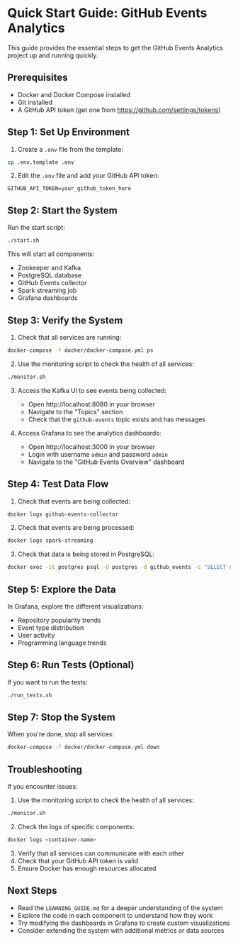 # Quick Start Guide: GitHub Events Analytics

This guide provides the essential steps to get the GitHub Events Analytics project up and running quickly.

## Prerequisites

- Docker and Docker Compose installed
- Git installed
- A GitHub API token (get one from https://github.com/settings/tokens)

## Step 1: Set Up Environment

1. Create a `.env` file from the template:

```bash
cp .env.template .env
```

2. Edit the `.env` file and add your GitHub API token:

```
GITHUB_API_TOKEN=your_github_token_here
```

## Step 2: Start the System

Run the start script:

```bash
./start.sh
```

This will start all components:
- Zookeeper and Kafka
- PostgreSQL database
- GitHub Events collector
- Spark streaming job
- Grafana dashboards

## Step 3: Verify the System

1. Check that all services are running:

```bash
docker-compose -f docker/docker-compose.yml ps
```

2. Use the monitoring script to check the health of all services:

```bash
./monitor.sh
```

3. Access the Kafka UI to see events being collected:
   - Open http://localhost:8080 in your browser
   - Navigate to the "Topics" section
   - Check that the `github-events` topic exists and has messages

4. Access Grafana to see the analytics dashboards:
   - Open http://localhost:3000 in your browser
   - Login with username `admin` and password `admin`
   - Navigate to the "GitHub Events Overview" dashboard

## Step 4: Test Data Flow

1. Check that events are being collected:

```bash
docker logs github-events-collector
```

2. Check that events are being processed:

```bash
docker logs spark-streaming
```

3. Check that data is being stored in PostgreSQL:

```bash
docker exec -it postgres psql -U postgres -d github_events -c "SELECT COUNT(*) FROM events;"
```

## Step 5: Explore the Data

In Grafana, explore the different visualizations:
- Repository popularity trends
- Event type distribution
- User activity
- Programming language trends

## Step 6: Run Tests (Optional)

If you want to run the tests:

```bash
./run_tests.sh
```

## Step 7: Stop the System

When you're done, stop all services:

```bash
docker-compose -f docker/docker-compose.yml down
```

## Troubleshooting

If you encounter issues:

1. Use the monitoring script to check the health of all services:
```bash
./monitor.sh
```

2. Check the logs of specific components:
```bash
docker logs <container-name>
```

3. Verify that all services can communicate with each other
4. Check that your GitHub API token is valid
5. Ensure Docker has enough resources allocated

## Next Steps

- Read the `LEARNING_GUIDE.md` for a deeper understanding of the system
- Explore the code in each component to understand how they work
- Try modifying the dashboards in Grafana to create custom visualizations
- Consider extending the system with additional metrics or data sources 